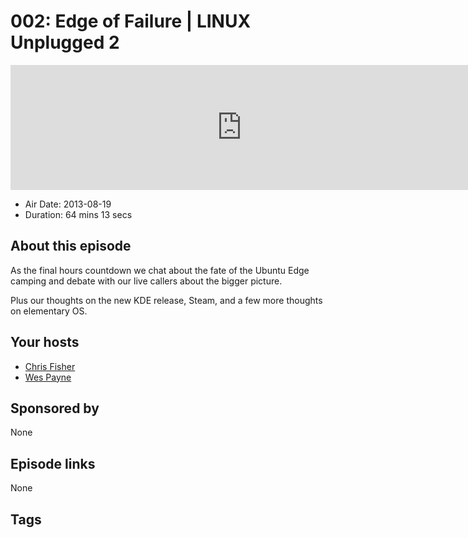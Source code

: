# 002: Edge of Failure | LINUX Unplugged 2

<iframe src="https://player.fireside.fm/v2/RUkczH-V+dgrIFWTR?theme=dark" width="740" height="200" frameborder="0" scrolling="no"></iframe>

* Air Date: 2013-08-19
* Duration: 64 mins 13 secs

## About this episode

As the final hours countdown we chat about the fate of the Ubuntu Edge camping and debate with our live callers about the bigger picture. 

Plus our thoughts on the new KDE release, Steam, and a few more thoughts on elementary OS.

## Your hosts
* [Chris Fisher](https://linuxunplugged.com/hosts/chrislas)
* [Wes Payne](https://linuxunplugged.com/hosts/wes)

## Sponsored by

None



## Episode links

None



## Tags

